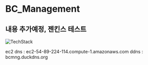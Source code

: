 # BC_Management

## 내용 추가예정, 젠킨스 테스트
![TechStack](https://user-images.githubusercontent.com/29935107/156303395-408fe54a-22be-468a-ad4a-89e52d50ff5b.png)

ec2 dns : ec2-54-89-224-114.compute-1.amazonaws.com
ddns : bcmng.duckdns.org
